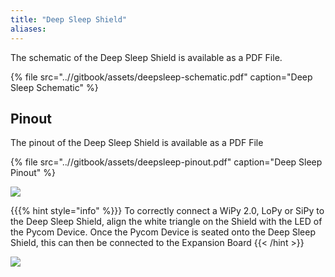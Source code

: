 ```yaml
---
title: "Deep Sleep Shield"
aliases:
---
```

The schematic of the Deep Sleep Shield is available as a PDF File.

{% file src="..//gitbook/assets/deepsleep-schematic.pdf" caption="Deep Sleep Schematic" %}

## Pinout

The pinout of the Deep Sleep Shield is available as a PDF File

{% file src="..//gitbook/assets/deepsleep-pinout.pdf" caption="Deep Sleep Pinout" %}

![](//gitbook/assets/deepsleep-pinout%20%281%29.png)

{{{% hint style="info" %}}}
To correctly connect a WiPy 2.0, LoPy or SiPy to the Deep Sleep Shield, align the white triangle on the Shield with the LED of the Pycom Device. Once the Pycom Device is seated onto the Deep Sleep Shield, this can then be connected to the Expansion Board
{{< /hint >}}

![](//gitbook/assets/deepsleep-image-1.jpg)


